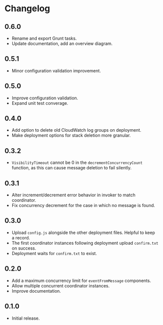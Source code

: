 # Changelog

## 0.6.0

  * Rename and export Grunt tasks.
  * Update documentation, add an overview diagram.

## 0.5.1

  * Minor configuration validation improvement.

## 0.5.0

  * Improve configuration validation.
  * Expand unit test converage.

## 0.4.0

  * Add option to delete old CloudWatch log groups on deployment.
  * Make deployment options for stack deletion more granular.

## 0.3.2

  * `VisibilityTimeout` cannot be 0 in the `decrementConcurrencyCount` function, as this can cause message deletion to fail silently.

## 0.3.1

  * Alter increment/decrement error behavior in invoker to match coordinator.
  * Fix concurrency decrement for the case in which no message is found.

## 0.3.0

  * Upload `config.js` alongside the other deployment files. Helpful to keep a record.
  * The first coordinator instances following deployment upload `confirm.txt` on success.
  * Deployment waits for `confirm.txt` to exist.

## 0.2.0

  * Add a maximum concurrency limit for `eventFromMessage` components.
  * Allow multiple concurrent coordinator instances.
  * Improve documentation.

## 0.1.0

  * Initial release.
